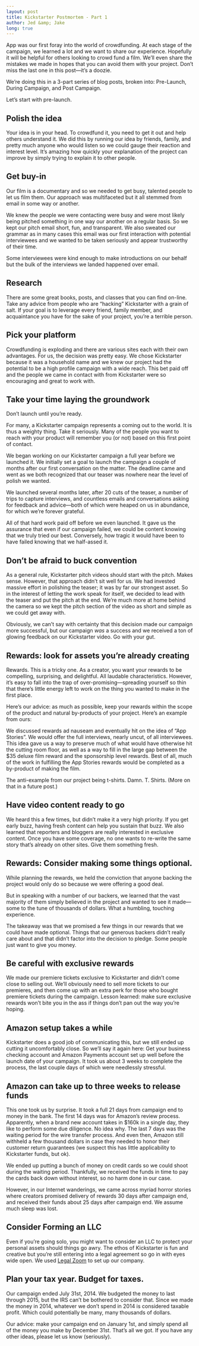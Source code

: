 ```yaml
---
layout: post
title: Kickstarter Postmortem - Part 1
author: Jed &amp; Jake
long: true
---
```


App was our first foray into the world of crowdfunding. At each stage of the campaign, we learned a lot and we want to share our experience. Hopefully it will be helpful for others looking to crowd fund a film. We’ll even share the mistakes we made in hopes that you can avoid them with your project. Don’t miss the last one in this post—it’s a doozie.  

We’re doing this in a 3-part series of blog posts, broken into: Pre-Launch, During Campaign, and Post Campaign. 

Let’s start with pre-launch.

## Polish the idea

Your idea is in your head. To crowdfund it, you need to get it out and help others understand it. We did this by running our idea by friends, family, and pretty much anyone who would listen so we could gauge their reaction and interest level. It’s amazing how quickly your explanation of the project can improve by simply trying to explain it to other people.  

## Get buy-in

Our film is a documentary and so we needed to get busy, talented people to let us film them. Our approach was multifaceted but it all stemmed from email in some way or another.

We knew the people we were contacting were busy and were most likely being pitched something in one way our another on a regular basis. So we kept our pitch email short, fun, and transparent. We also sweated our grammar as in many cases this email was our first interaction with potential interviewees and we wanted to be taken seriously and appear trustworthy of their time.   

Some interviewees were kind enough to make introductions on our behalf but the bulk of the interviews we landed happened over email. 

## Research

There are some great books, posts, and classes that you can find on-line. Take any advice from people who are “hacking” Kickstarter with a grain of salt. If your goal is to leverage every friend, family member, and acquaintance you have for the sake of your project, you’re a terrible person.   
 
## Pick your platform

Crowdfunding is exploding and there are various sites each with their own advantages. For us, the decision was pretty easy. We chose Kickstarter because it was a household name and we knew our project had the potential to be a high profile campaign with a wide reach. This bet paid off and the people we came in contact with from Kickstarter were so encouraging and great to work with. 

## Take your time laying the groundwork

Don’t launch until you’re ready. 

For many, a Kickstarter campaign represents a coming out to the world. It is thus a weighty thing. Take it seriously. Many of the people you want to reach with your product will remember you (or not) based on this first point of contact.

We began working on our Kickstarter campaign a full year before we launched it. We initially set a goal to launch the campaign a couple of months after our first conversation on the matter. The deadline came and went as we both recognized that our teaser was nowhere near the level of polish we wanted.

We launched several months later, after 20 cuts of the teaser, a number of trips to capture interviews, and countless emails and conversations asking for feedback and advice—both of which were heaped on us in abundance, for which we’re forever grateful.

All of that hard work paid off before we even launched. It gave us the assurance that even if our campaign failed, we could be content knowing that we truly tried our best. Conversely, how tragic it would have been to have failed knowing that we half-assed it.

## Don’t be afraid to buck convention

As a general rule, Kickstarter pitch videos should start with the pitch. Makes sense. However, that approach didn’t sit well for us. We had invested massive effort in polishing the teaser; it was by far our strongest asset. So in the interest of letting the work speak for itself, we decided to lead with the teaser and put the pitch at the end. We’re much more at home behind the camera so we kept the pitch section of the video as short and simple as we could get away with.

Obviously, we can’t say with certainty that this decision made our campaign more successful, but our campaign _was_ a success and we received a ton of glowing feedback on our Kickstarter video. Go with your gut. 

## Rewards: look for assets you’re already creating

Rewards. This is a tricky one. As a creator, you want your rewards to be compelling, surprising, and delightful. All laudable characteristics. However, it’s easy to fall into the trap of over-promising—spreading yourself so thin that there’s little energy left to work on the thing you wanted to make in the first place.

Here’s our advice: as much as possible, keep your rewards within the scope of the product and natural by-products of your project. Here’s an example from ours:

We discussed rewards ad nauseam and eventually hit on the idea of “App Stories”. We would offer the full interviews, nearly uncut, of all interviewees. This idea gave us a way to preserve much of what would have otherwise hit the cutting room floor, as well as a way to fill in the large gap between the $35 deluxe film reward and the sponsorship level rewards. Best of all, much of the work in fulfilling the App Stories rewards would be completed as a by-product of making the film.

The anti-example from our project being t-shirts. Damn. T. Shirts. (More on that in a future post.)

## Have video content ready to go

We heard this a few times, but didn’t make it a very high priority. If you get early buzz, having fresh content can help you sustain that buzz. We also learned that reporters and bloggers are really interested in exclusive content. Once you have some coverage, no one wants to re-write the same story that’s already on other sites. Give them something fresh.

## Rewards: Consider making some things optional. 

While planning the rewards, we held the conviction that anyone backing the project would only do so because we were offering a good deal.

But in speaking with a number of our backers, we learned that the vast majority of them simply believed in the project and wanted to see it made—some to the tune of thousands of dollars. What a humbling, touching experience.

The takeaway was that we promised a few things in our rewards that we could have made optional. Things that our generous backers didn’t really care about and that didn’t factor into the decision to pledge. Some people just want to give you money.

## Be careful with exclusive rewards

We made our premiere tickets exclusive to Kickstarter and didn’t come close to selling out. We’ll obviously need to sell more tickets to our premieres, and then come up with an extra perk for those who bought premiere tickets during the campaign. Lesson learned: make sure exclusive rewards won’t bite you in the ass if things don’t pan out the way you’re hoping.

## Amazon setup takes a while

Kickstarter does a good job of communicating this, but we still ended up cutting it uncomfortably close. So we’ll say it again here: Get your business checking account and Amazon Payments account set up well before the launch date of your campaign. It took us about 3 weeks to complete the process, the last couple days of which were needlessly stressful.

## Amazon can take up to three weeks to release funds

This one took us by surprise. It took a full 21 days from campaign end to money in the bank. The first 14 days was for Amazon’s review process. Apparently, when a brand new account takes in $160k in a single day, they like to perform some due diligence. No idea why. The last 7 days was the waiting period for the wire transfer process. And even then, Amazon still withheld a few thousand dollars in case they needed to honor their customer return guarantees (we suspect this has little applicability to Kickstarter funds, but ok).

We ended up putting a bunch of money on credit cards so we could shoot during the waiting period. Thankfully, we received the funds in time to pay the cards back down without interest, so no harm done in our case.

However, in our Internet wanderings, we came across myriad horror stories where creators promised delivery of rewards 30 days after campaign end, and received their funds about 25 days after campaign end. We assume much sleep was lost.

## Consider Forming an LLC 

Even if you’re going solo, you might want to consider an LLC to protect your personal assets should things go awry. The ethos of Kickstarter is fun and creative but you’re still entering into a legal agreement so go in with eyes wide open. We used [Legal Zoom](http://www.legalzoom.com) to set up our company.

## Plan your tax year. Budget for taxes.

Our campaign ended July 31st, 2014. We budgeted the money to last through 2015, but the IRS can’t be bothered to consider that. Since we made the money in 2014, whatever we don’t spend in 2014 is considered taxable profit. Which could potentially be many, many thousands of dollars.

Our advice: make your campaign end on January 1st, and simply spend all of the money you make by December 31st. That’s all we got. If you have any other ideas, please let us know (seriously).
